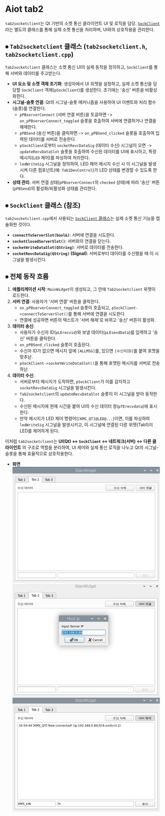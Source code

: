 # Aiot tab2

`tab2socketclient`는 Qt 기반의 소켓 통신 클라이언트 UI 및 로직을 담당. [`SockClient`](./sockclient.md)라는 별도의 클래스를 통해 실제 소켓 통신을 처리하며, UI와의 상호작용을 관리한다.

## ⦁ `Tab2socketclient` 클래스 (`tab2socketclient.h`, `tab2socketclient.cpp`)

`Tab2socketclient` 클래스는 소켓 통신 UI의 실제 동작을 정의하고, `SockClient`를 통해 서버와 데이터를 주고받는다.

-   **UI 요소 및 소켓 객체 초기화**: 생성자에서 UI 위젯을 설정하고, 실제 소켓 통신을 담당할 `SockClient` 객체(`pSockClient`)를 생성한다. 초기에는 '송신' 버튼을 비활성화한다.
-   **시그널-슬롯 연결**: Qt의 시그널-슬롯 메커니즘을 사용하여 UI 이벤트와 처리 함수(슬롯)를 연결한다.
    -   `pPBserverConnect` (서버 연결 버튼)을 토글하면 -> `on_pPBserverConnect_toggled` 슬롯을 호출하여 서버에 연결하거나 연결을 해제한다.
    -   `pPBSend` (송신 버튼)을 클릭하면 -> `on_pPBSend_clicked` 슬롯을 호출하여 입력된 데이터를 서버로 전송한다.
    -   `pSockClient`로부터 `socketRevcDataSig` (데이터 수신) 시그널이 오면 -> `updateRecvDataSlot` 슬롯을 호출하여 수신된 데이터를 UI에 표시하고, 특정 메시지(`LED` 제어)를 파싱하여 처리한다.
    -   `ledWriteSig` 시그널을 정의하여, LED 제어 메시지 수신 시 이 시그널을 발생시켜 다른 컴포넌트(예: `Tab1DevControl`)가 LED 상태를 변경할 수 있도록 한다.
-   **상태 관리**: 서버 연결 상태(`pPBserverConnect`의 `checked` 상태)에 따라 '송신' 버튼(`pPBSend`)의 활성화/비활성화 상태를 관리한다.

## ⦁ `SockClient` 클래스 (참조)

`tab2socketclient.cpp`에서 사용되는 [`SockClient` 클래스](./sockclient.md)는 실제 소켓 통신 기능을 캡슐화한 것이다.

-   **`connectToServerSlot(bool&)`**: 서버에 연결을 시도한다.
-   **`socketClosedServerSlot()`**: 서버와의 연결을 닫는다.
-   **`socketWriteDataSlot(QString)`**: 서버로 데이터를 전송한다.
-   **`socketRevcDataSig(QString)` (Signal)**: 서버로부터 데이터를 수신했을 때 이 시그널을 발생시킨다.

## ⦁ 전체 동작 흐름

1.  **애플리케이션 시작**: `MainWidget`이 생성되고, 그 안에 `Tab2socketclient` 위젯이 로드한다.
2.  **서버 연결**: 사용자가 '서버 연결' 버튼을 클릭한다.
    -   `on_pPBserverConnect_toggled` 슬롯이 호출되고, `pSockClient->connectToServerSlot()`를 통해 서버에 연결을 시도한다.
    -   연결에 성공하면 버튼의 텍스트가 '서버 해제'로 바뀌고 '송신' 버튼이 활성화.
3.  **데이터 송신**:
    -   사용자가 수신자 ID(`pLErecvid`)와 보낼 데이터(`pLEsendData`)를 입력하고 '송신' 버튼을 클릭한다.
    -   `on_pPBSend_clicked` 슬롯이 호출된다.
    -   수신자 ID가 없으면 메시지 앞에 `[ALLMSG]`를, 있으면 `[수신자ID]`를 붙여 포맷을 맞추낟.
    -   `pSockClient->socketWriteDataSlot()`을 통해 포맷된 메시지를 서버로 전송하낟.
4.  **데이터 수신**:
    -   서버로부터 메시지가 도착하면, `pSockClient`가 이를 감지하고 `socketRevcDataSig` 시그널을 발생시킨다.
    -   `Tab2socketclient`의 `updateRecvDataSlot` 슬롯이 이 시그널을 받아 동작한다.
    -   수신된 메시지에 현재 시간을 붙여 UI의 수신 데이터 창(`pTErecvdata`)에 표시한다.
    -   만약 메시지가 LED 제어 명령어(`[KMS_QT]@LED@...`)이면, 이를 파싱하여 `ledWriteSig` 시그널을 발생시키고, 이 시그널에 연결된 다른 위젯(Tab1)이 LED를 제어하게 된다.

이처럼 `tab2socketclient`는 **UI(Qt) ↔ `SockClient` ↔ 네트워크(서버) ↔ 다른 클라이언트** 의 구조로 역할을 분리하여, UI 제어와 실제 통신 로직을 나누고 Qt의 시그널-슬롯을 통해 효율적으로 상호작용한다.

+ **화면**<br>
![Tab2 view 실행 화면](../Img/Aiot_tab2.png)
![Tab2_2](../Img/Aiot_tab2_2.png)
![Tab2_3](../Img/Aiot_tab2_3.png)